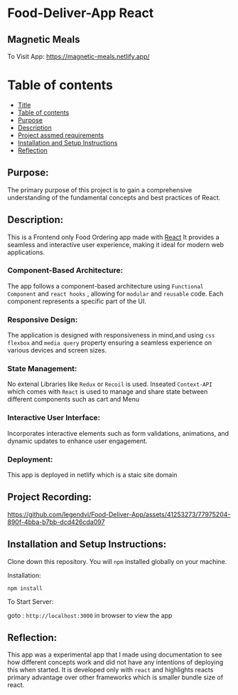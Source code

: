 # Food-Deliver-App React
## Magnetic Meals
To Visit App:
https://magnetic-meals.netlify.app/
# Table of contents
- [Title](#markdown-badges)
- [Table of contents](#table-of-contents)
- [Purpose](#purpose)
- [Description](#Description)
- [Project assmed requirements](#project-assumed-requirements)
- [Installation and Setup Instructions](#installation-and-setup-instruction)
- [Reflection](#Reflection)

## Purpose:
The primary purpose of this project is to gain a comprehensive understanding of the fundamental concepts and best practices of React.

## Description:
This is a Frontend only Food Ordering app made with [React](https://img.shields.io/badge/react-%2320232a.svg?style=for-the-badge&logo=react&logoColor=%2361DAFB) 
It provides a seamless and interactive user experience, making it ideal for modern web applications.
### Component-Based Architecture:
The app follows a component-based architecture using `Functional Component` and `react hooks` , allowing for `modular` and `reusable` code. Each component represents a specific part of the UI.
### Responsive Design:
The application is designed with responsiveness in mind,and using `css` `flexbox` and `media query` property ensuring a seamless experience on various devices and screen sizes.
### State Management:
No extenal Libraries like `Redux` or `Recoil` is used. Inseated `Context-API` which comes with `React` is used to manage and share state between different components such as cart and Menu
### Interactive User Interface:
Incorporates interactive elements such as form validations, animations, and dynamic updates to enhance user engagement.
### Deployment:
This app is deployed in netlify which is a staic site domain
      


## Project Recording:

https://github.com/legendvi/Food-Deliver-App/assets/41253273/77975204-890f-4bba-b7bb-dcd426cda097


## Installation and Setup Instructions:
  
Clone down this repository. You will `npm` installed globally on your machine.  

Installation:

`npm install`  

To Start Server:

goto : `http://localhost:3000` in browser to view the app 

## Reflection:
This app was a experimental app that I made using documentation to see how different concepts work and did not have any intentions of deploying this when started.
It is developed only with `react` and highlights reacts primary advantage over other frameworks which is smaller bundle size of react.

 


